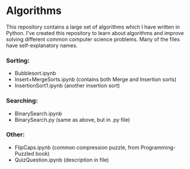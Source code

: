 # Algorithms
This repository contains a large set of algorithms which I have written in Python. I've created this repository to learn about algorithms and improve solving different common computer science problems. Many of the files have self-explanatory names.

### Sorting:

* Bubblesort.ipynb
* Insert+MergeSorts.ipynb (contains both Merge and Insertion sorts)
* InsertionSort1.ipynb (another insertion sort)

### Searching:

* BinarySearch.ipynb
* BinarySearch.py (same as above, but in .py file)

### Other:

* FlipCaps.ipynb (common compression puzzle, from Programming-Puzzled book)
* QuizQuestion.ipynb (description in file)
